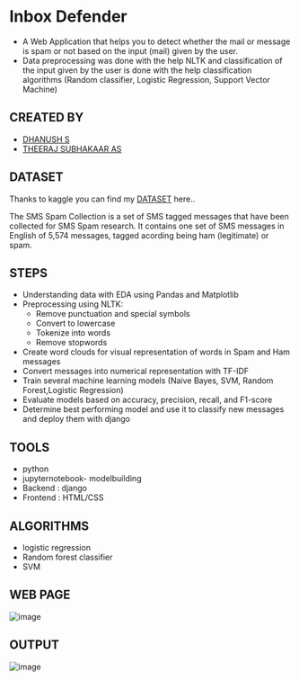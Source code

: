 
# Inbox Defender

* A Web Application that helps you to detect whether the mail or    message is spam or not based on the input (mail)
    given by the user.
* Data preprocessing was done with the help NLTK and
  classification of the input given by the user is done with the
  help classification algorithms (Random classifier, Logistic
  Regression, Support Vector Machine)
## CREATED BY

- [DHANUSH S](https://www.linkedin.com/in/dhanush-s-47b499240)
- [THEERAJ SUBHAKAAR AS](https://github.com/TheerajSubhakaarAS)
## DATASET
Thanks to kaggle you can find my [DATASET](https://www.kaggle.com/datasets/uciml/sms-spam-collection-dataset) here..

The SMS Spam Collection is a set of SMS tagged messages that have been collected for SMS Spam research. It contains one set of SMS messages in English of 5,574 messages, tagged acording being ham (legitimate) or spam.
## STEPS
* Understanding data with EDA using Pandas and Matplotlib
* Preprocessing using NLTK:
  * Remove punctuation and special symbols
  * Convert to lowercase
  * Tokenize into words
  * Remove stopwords
* Create word clouds for visual representation of words in Spam and Ham messages
* Convert messages into numerical representation with TF-IDF
* Train several machine learning models (Naive Bayes, SVM, Random Forest,Logistic Regression)
* Evaluate models based on accuracy, precision, recall, and F1-score
* Determine best performing model and use it to classify new messages and deploy them with django
## TOOLS
- python
- jupyternotebook- modelbuilding
- Backend  : django
- Frontend : HTML/CSS
## ALGORITHMS
- logistic regression
- Random forest classifier
- SVM
## WEB PAGE
![image](https://user-images.githubusercontent.com/115776634/216759501-6f41bd06-d82a-4709-b1d2-43334d3755ba.png)
## OUTPUT 
![image](https://user-images.githubusercontent.com/115776634/216759627-7bbde187-a445-4462-b39f-d9fd7e80a800.png)
